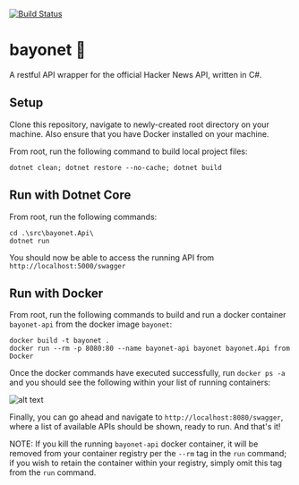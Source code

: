 [![Build Status](https://travis-ci.org/mpaauw/bayonet.svg?branch=master)](https://travis-ci.org/mpaauw/bayonet)

# bayonet :hocho:
A restful API wrapper for the official Hacker News API, written in C#.

## Setup
Clone this repository, navigate to newly-created root directory on your machine. Also ensure that you have Docker installed on your machine.

From root, run the following command to build local project files:

```
dotnet clean; dotnet restore --no-cache; dotnet build
```

## Run with Dotnet Core
From root, run the following commands:

```
cd .\src\bayonet.Api\
dotnet run
```

You should now be able to access the running API from `http://localhost:5000/swagger`

## Run with Docker
From root, run the following commands to build and run a docker container `bayonet-api` from the docker image `bayonet`:

```
docker build -t bayonet .
docker run --rm -p 8080:80 --name bayonet-api bayonet bayonet.Api from Docker
```

Once the docker commands have executed successfully, run `docker ps -a` and you should see the following within your list of running containers:

![alt text](https://user-images.githubusercontent.com/4207462/54870047-aad71e00-4d5e-11e9-982a-6caae41e56ae.png)

Finally, you can go ahead and navigate to `http://localhost:8080/swagger`, where a list of available APIs should be shown, ready to run. And that's it!

NOTE: If you kill the running `bayonet-api` docker container, it will be removed from your container registry per the `--rm` tag in the `run` command; if you wish to retain the container within your registry, simply omit this tag from the `run` command.
